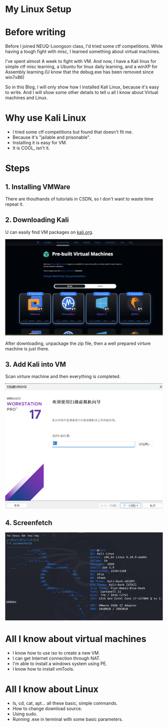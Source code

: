 # My Linux Setup

# Before writing
Before I joined NEUQ-Loongson class, I'd tried some ctf competitions. While having a tough fight with misc, I learned something about virtual machines.

I've spent almost A week to fight with VM. And now, I have a Kali linux for simple ctf misc learning, a Ubuntu for linux daily learning, and a winXP for Assembly learning.(U know that the debug.exe has been removed since win7x86)

So in this Blog, I will only show how I installed Kali Linux, because it's easy to write. And I will show some other details to tell u all I know about Virtual machines and Linux.

# Why use Kali Linux
* I tried some ctf competitions but found that 
doesn't fit me.
* Because it's "jailable and prisonable". 
* Installing it is easy for VM.
* It is COOL, isn't it.

# Steps
## 1. Installing VMWare
There are thouthands of tutorials in CSDN, so I don't want to waste time repeat it.

## 2. Downloading Kali
U can easily find VM packages on [kali.org](https://www.kali.org/get-kali/#kali-virtual-machines).

![kali](/Linux/pics/1.png "kali")

After downloading, unpackage the zip file, then a well prepared virture machine is just there.

## 3. Add Kali into VM

Scan virture machine and then everything is completed.

![add](/Linux/pics/2.png "scan")

## 4. Screenfetch

![screenfetch](/Linux/pics/4.png)

# All I know about virtual machines

* I know how to use iso to create a new VM.
* I can get Internet connection through NAT.
* I'm able to install a windows system using PE.
* I know how to install vmTools.

# All I know about Linux

- ls, cd, cat, apt... all these basic, simple commands.
- How to change download source.
- Using sudo.
- Running .exe in terminal with some basic parameters.

# 
# 